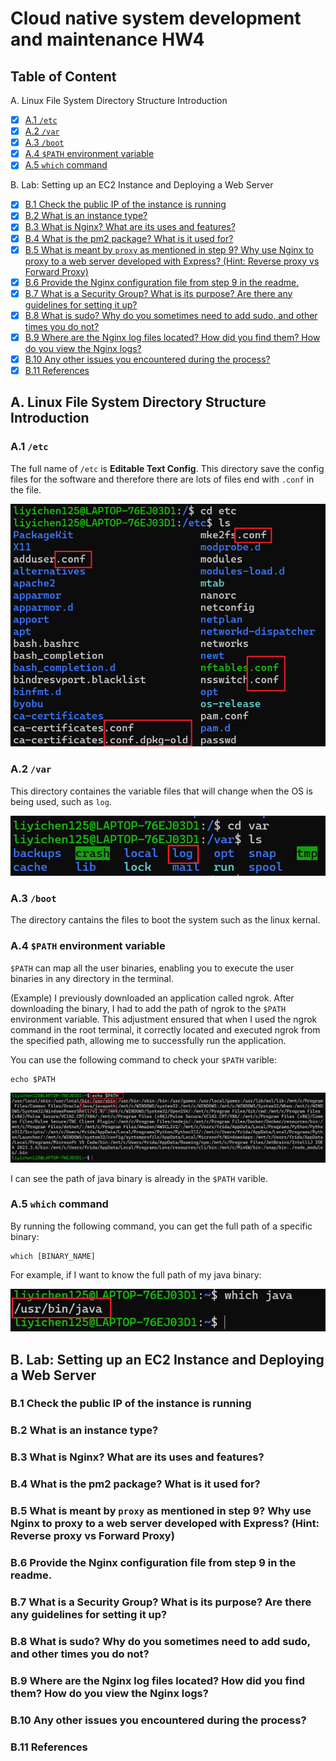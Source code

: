 # Cloud native system development and maintenance HW4

## Table of Content

A. Linux File System Directory Structure Introduction

-   [x] [A.1 `/etc`](#a1-etc)
-   [x] [A.2 `/var`](#a2-var)
-   [x] [A.3 `/boot`](#a3-boot)
-   [x] [A.4 `$PATH` environment variable](#a4-path-environment-variable)
-   [x] [A.5 `which` command](#a5-which-command)

B. Lab: Setting up an EC2 Instance and Deploying a Web Server

-   [x] [B.1 Check the public IP of the instance is running](#b1-check-the-public-ip-of-the-instance-is-running)
-   [x] [B.2 What is an instance type?](#b2-what-is-an-instance-type)
-   [x] [B.3 What is Nginx? What are its uses and features?](#b3-what-is-nginx-what-are-its-uses-and-features)
-   [x] [B.4 What is the pm2 package? What is it used for?](#b4-what-is-the-pm2-package-what-is-it-used-for)
-   [x] [B.5 What is meant by `proxy` as mentioned in step 9? Why use Nginx to proxy to a web server developed with Express? (Hint: Reverse proxy vs Forward Proxy)](#b5-what-is-meant-by-proxy-as-mentioned-in-step-9-why-use-nginx-to-proxy-to-a-web-server-developed-with-express-hint-reverse-proxy-vs-forward-proxy)
-   [x] [B.6 Provide the Nginx configuration file from step 9 in the readme.](#b6-provide-the-nginx-configuration-file-from-step-9-in-the-readme)
-   [x] [B.7 What is a Security Group? What is its purpose? Are there any guidelines for setting it up?](#b7-what-is-a-security-group-what-is-its-purpose-are-there-any-guidelines-for-setting-it-up)
-   [x] [B.8 What is sudo? Why do you sometimes need to add sudo, and other times you do not?](#b8-what-is-sudo-why-do-you-sometimes-need-to-add-sudo-and-other-times-you-do-not)
-   [x] [B.9 Where are the Nginx log files located? How did you find them? How do you view the Nginx logs?](#b9-where-are-the-nginx-log-files-located-how-did-you-find-them-how-do-you-view-the-nginx-logs)
-   [x] [B.10 Any other issues you encountered during the process?](#b10-any-other-issues-you-encountered-during-the-process)
-   [x] [B.11 References](#b11-references)

## A. Linux File System Directory Structure Introduction

### A.1 `/etc`

The full name of `/etc` is **Editable Text Config**. This directory save the config files for the software and therefore there are lots of files end with `.conf` in the file.

![etc](../images/week-04/etc.png)

### A.2 `/var`

This directory containes the variable files that will change when the OS is being used, such as `log`.

![var](../images/week-04/var.png)

### A.3 `/boot`

The directory cantains the files to boot the system such as the linux kernal.

### A.4 `$PATH` environment variable

`$PATH` can map all the user binaries, enabling you to execute the user binaries in any directory in the terminal.

(Example) I previously downloaded an application called ngrok. After downloading the binary, I had to add the path of ngrok to the `$PATH` environment variable. This adjustment ensured that when I used the ngrok command in the root terminal, it correctly located and executed ngrok from the specified path, allowing me to successfully run the application.

You can use the following command to check your `$PATH` varible:

```
echo $PATH
```

![path](../images//week-04/path.png)

I can see the path of java binary is already in the `$PATH` varible.

### A.5 `which` command

By running the following command, you can get the full path of a specific binary:

```
which [BINARY_NAME]
```

For example, if I want to know the full path of my java binary:

![which](../images/week-04/which.png)

## B. Lab: Setting up an EC2 Instance and Deploying a Web Server

### B.1 Check the public IP of the instance is running

### B.2 What is an instance type?

### B.3 What is Nginx? What are its uses and features?

### B.4 What is the pm2 package? What is it used for?

### B.5 What is meant by `proxy` as mentioned in step 9? Why use Nginx to proxy to a web server developed with Express? (Hint: Reverse proxy vs Forward Proxy)

### B.6 Provide the Nginx configuration file from step 9 in the readme.

### B.7 What is a Security Group? What is its purpose? Are there any guidelines for setting it up?

### B.8 What is sudo? Why do you sometimes need to add sudo, and other times you do not?

### B.9 Where are the Nginx log files located? How did you find them? How do you view the Nginx logs?

### B.10 Any other issues you encountered during the process?

### B.11 References
